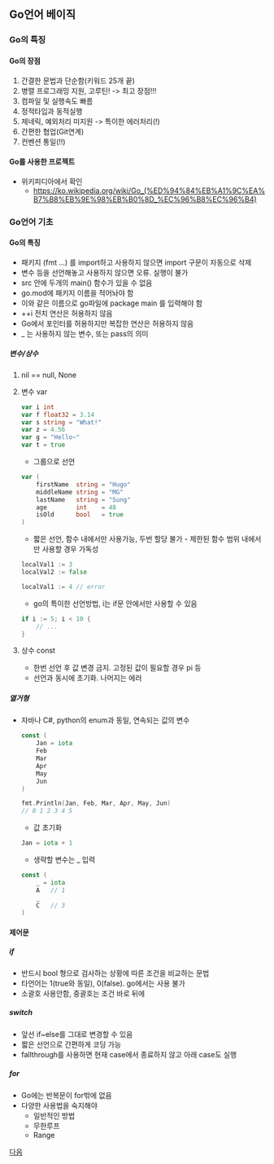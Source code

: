 ## Go언어 베이직

### Go의 특징

#### Go의 장점
1. 간결한 문법과 단순함(키워드 25개 끝)
2. 병렬 프로그래밍 지원, 고루틴! -> 최고 장점!!!
3. 컴파일 및 실행속도 빠름
4. 정적타입과 동적실행
5. 제네릭, 예외처리 미지원 -> 특이한 에러처리(!)
6. 간편한 협업(Git연계)
7. 컨벤션 통일(!!)

#### Go를 사용한 프로젝트
- 위키피디아에서 확인
	- https://ko.wikipedia.org/wiki/Go_(%ED%94%84%EB%A1%9C%EA%B7%B8%EB%9E%98%EB%B0%8D_%EC%96%B8%EC%96%B4)

### Go언어 기초

#### Go의 특징
- 패키지 (fmt ...) 를 import하고 사용하지 않으면 import 구문이 자동으로 삭제
- 변수 등을 선언해놓고 사용하지 않으면 오류. 실행이 불가
- src 안에 두개의 main() 함수가 있을 수 없음
- go.mod에 패키지 이름을 적어놔야 함
- 이와 같은 이름으로 go파일에 package main 를 입력해야 함
- ++i 전치 연산은 허용하지 않음 
- Go에서 포인터를 허용하지만 복잡한 연산은 허용하지 않음
- _ 는 사용하지 않는 변수, 또는 pass의 의미


##### 변수/상수
1. nil == null, None 
2. 변수 var

	```go
	var i int
	var f float32 = 3.14
	var s string = "What!"
	var z = 4.56
	var g = "Hello~"
	var t = true	
	```

	- 그룹으로 선언

	```go
	var (
		firstName  string = "Hugo"
		middleName string = "MG"
		lastName   string = "Sung"
		age        int    = 48
		isOld      bool   = true
	)
	``` 

	- 짧은 선언, 함수 내에서만 사용가능, 두번 할당 불가 - 제한된 함수 범위 내에서만 사용할 경우 가독성
	```go
	localVal1 := 3
	localVal2 := false

	localVal1 := 4 // error
	```

	- go의 특이한 선언방법, i는 if문 안에서만 사용할 수 있음
	```go
	if i := 5; i < 10 {
		// ...
	}
	```
3. 상수 const
	- 한번 선언 후 값 변경 금지. 고정된 값이 필요할 경우 pi 등
	- 선언과 동시에 초기화. 나머지는 에러

##### 열거형
- 자바나 C#, python의 enum과 동일, 연속되는 값의 변수
	```go
	const (
		Jan = iota
		Feb
		Mar
		Apr
		May
		Jun
	)

	fmt.Println(Jan, Feb, Mar, Apr, May, Jun)
	// 0 1 2 3 4 5
	```

	- 값 초기화
	```go
	Jan = iota + 1
	```

	- 생략할 변수는 _ 입력
	```go
	const (
		_ = iota
		A   // 1
		_
		C   // 3
	)
	```

#### 제어문

##### if
- 반드시 bool 형으로 검사하는 상황에 따른 조건을 비교하는 문법
- 타언어는 1(true와 동일), 0(false). go에서는 사용 불가 
- 소괄호 사용안함, 중괄호는 조건 바로 뒤에

##### switch
- 앞선 if~else를 그대로 변경할 수 있음
- 짧은 선언으로 간편하게 코딩 가능
- fallthrough를 사용하면 현재 case에서 종료하지 않고 아래 case도 실행

##### for
- Go에는 반복문이 for밖에 없음
- 다양한 사용법을 숙지해야
	- 일반적인 방법
	- 무한루프
	- Range

[다음](./LECTURE03.md)
